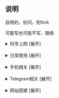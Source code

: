 ## 说明


自用的，别问，别fork

可能写也可能不写，随缘



<details>
<summary>科学上网 [展开]</summary>

* [圈X上手教程](https://github.com/Yiov/notes/tree/main/quantumultX)

* [BoxJS的搭建](https://github.com/Yiov/notes/tree/main/boxjs)

* [翻墙软件及白嫖节点](https://github.com/Yiov/notes/tree/main/Proxy)

* [机场大全收罗](https://github.com/Yiov/notes/tree/main/airports)

</details>



</br>



<details>
<summary>日常使用 [展开]</summary>

* [油猴安装及使用教程](https://github.com/Yiov/notes/tree/main/tampermonkey)

* [Chrome等浏览器crx插件导出](https://github.com/Yiov/notes/tree/main/crx)

* [微软Azure·云希语音使用教程](https://github.com/Yiov/notes/tree/main/Azure)

* [电视如何安装apk应用]

* [VSCode安装步骤]

* [Markdown的简单用法]

* [企业微信推送教程](https://github.com/Yiov/notes/tree/main/wecom)

* [Github注册到上传]

* [Github静态托管]

* [小米运动刷步教程]

* [Tosesk远程电脑](https://github.com/Yiov/notes/tree/main/todesk)

</details>



</br>




<details>
<summary>手机相关 [展开]</summary>

* [iPhone短信添加头像]

* [带口罩解锁iPhone面容ID]

* [注册国外苹果Apple-ID步骤]

* [用stay2给苹果Safari安装油猴插件](https://github.com/Yiov/notes/tree/main/stay2)

* [IOS免签]

* [手机抓包工具安装及使用]

* [小米线刷降级破MIUI限制]

</details>



</br>



<details>
<summary>Telegram相关 [展开]</summary>

* [Telegram注册及注销]

* [TG表情包下载与制作](https://github.com/Yiov/notes/tree/main/sticker)

* [TG好用机器人合辑](https://github.com/Yiov/notes/tree/main/TGBot)

* [创建自己的专属TG机器人]

</details>



</br>



<details>
<summary>网站搭建 [展开]</summary>

* [服务器的购买及网站初成](https://github.com/Yiov/notes/tree/main/ECS)

* [虚拟机安装Linux系统](https://github.com/Yiov/notes/tree/main/VMware)

* [Xshell软件的安装及使用]

* [宝塔面板的安装教程]

* [node.js的安装教程]

* [docker的安装教程]

* [青龙面板的安装及使用]

* [wordpress的搭建](https://github.com/Yiov/notes/tree/main/wordpress)

* [Webstack导航详细安装教程](https://github.com/Yiov/notes/tree/main/WebStack)

* [Socks5的搭建](https://github.com/Yiov/notes/tree/main/socks5)

* [Halo博客的搭建](https://github.com/Yiov/notes/tree/main/Halo)

* [Onenav的搭建](https://github.com/Yiov/notes/tree/main/onenav)

* [Alist网盘的搭建]

* [Favicon图标api搭建]

* [docker如何上传本地镜像]

* [浅谈内网穿透]

* [centos系统切换图形界面](https://github.com/Yiov/notes/tree/main/Centos)

</details>